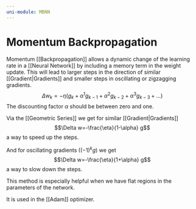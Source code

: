 ```yaml
---
uni-module: MBNN
---
```

# Momentum Backpropagation

Momentum [[Backpropagation]] allows a dynamic change of the learning rate in a [[Neural Network]] by including a memory term in the weight update. This will lead to larger steps in the direction of similar [[Gradient|Gradients]] and smaller steps in oscillating or zigzagging gradients. 
$$\Delta w_k=-\eta\left(g_k+\alpha^1 g_{k-1}+\alpha^2 g_{k-2}+\alpha^3 g_{k-3}+\ldots\right)$$
The discounting factor $\alpha$ should be between zero and one. 

Via the [[Geometric Series]] we get for similar [[Gradient|Gradients]]
$$\Delta w=-\frac{\eta}{1-\alpha} g$$
a way to speed up the steps.

And for oscillating gradients ($(-1)^kg$) we get
$$\Delta w=-\frac{\eta}{1+\alpha} g$$
a way to slow down the steps. 

This method is especially helpful when we have flat regions in the parameters of the network. 

It is used in the [[Adam]] optimizer.